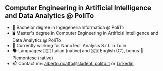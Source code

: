 ## Computer Engineering in Artificial Intelligence and Data Analytics @ PoliTo

- 🌱 Bachelor degree in Ingegeneria Informatica @ PoliTo
- 🖥️ Master's degree in Computer Engineering in Artificial Intelligence and Data Analytics @ PoliTo
- 🔬 Currently working for NanoTech Analysis S.r.l. in Turin 
- 🗣️ Languages: 🇮🇹 Italian (native) and 🇬🇧 English (C1), bonus 🍷 Piemontese (native) 
- 📫 Contact me: alberto.ricatto@studenti.polito.it or [Linkedin](https://it.linkedin.com/in/alberto-ricatto-73b94a295?trk=people-guest_people_search-card)

<!--
**albyrika/albyrika** is a ✨ _special_ ✨ repository because its `README.md` (this file) appears on your GitHub profile.

Here are some ideas to get you started:

- 🔭 I’m currently working on ...
- 🌱 I’m currently learning ...
- 👯 I’m looking to collaborate on ...
- 🤔 I’m looking for help with ...
- 💬 Ask me about ...
- 📫 How to reach me: ...
- 😄 Pronouns: ...
- ⚡ Fun fact: ...
-->
